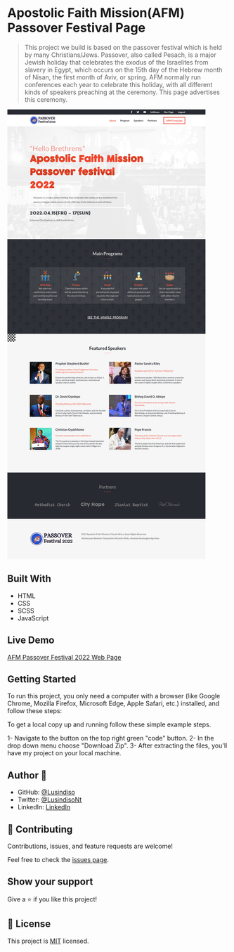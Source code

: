 # Apostolic Faith Mission(AFM) Passover Festival Page

> This project we build is based on the passover festival which is held by many Christians/Jews. Passover, also called Pesach, is a major Jewish holiday that celebrates the exodus of the Israelites from slavery in Egypt, which occurs on the 15th day of the Hebrew month of Nisan, the first month of Aviv, or spring. AFM normally run conferences each year to celebrate this holiday, with all different kinds of speakers preaching at the ceremony. This page advertises this ceremony.

![screenshot](./desktop_screenshot.png)


## Built With

- HTML
- CSS
- SCSS
- JavaScript

## Live Demo

[AFM Passover Festival 2022 Web Page](https://lusindiso.github.io/conference--capstone/)

## Getting Started
To run this project, you only need a computer with a browser (like Google Chrome, Mozilla Firefox, Microsoft Edge, Apple Safari, etc.) installed, and follow these steps:

To get a local copy up and running follow these simple example steps.

1- Navigate to the button on the top right green "code" button.
2- In the drop down menu choose "Download Zip".
3- After extracting the files, you'll have my project on your local machine.

## Author 👤 

- GitHub: [@Lusindiso](https://github.com/Lusindiso)
- Twitter: [@LusindisoNt](https://twitter.com/LusindisoNt)
- LinkedIn: [LinkedIn](https://www.linkedin.com/in/lusindisontanjana/)

## 🤝 Contributing

Contributions, issues, and feature requests are welcome!

Feel free to check the [issues page](../../issues/).

## Show your support

Give a ⭐️ if you like this project!

## 📝 License

This project is [MIT](./MIT.md) licensed.